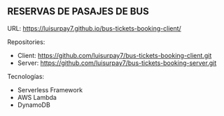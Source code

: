 ## RESERVAS DE PASAJES DE BUS

URL: https://luisurpay7.github.io/bus-tickets-booking-client/

Repositories:
- Client: https://github.com/luisurpay7/bus-tickets-booking-client.git
- Server: https://github.com/luisurpay7/bus-tickets-booking-server.git

Tecnologías:
- Serverless Framework
- AWS Lambda
- DynamoDB
